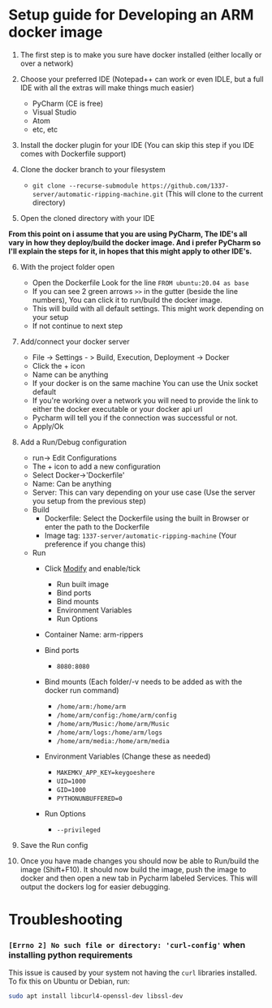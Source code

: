 # Setup guide for Developing an ARM docker image

1. The first step is to make you sure have docker installed (either locally or over a network)

2. Choose your preferred IDE (Notepad++ can work or even IDLE, but a full IDE with all the extras will make things much easier)
    - PyCharm (CE is free) 
    - Visual Studio
    - Atom
    - etc, etc
3. Install the docker plugin for your IDE (You can skip this step if you IDE comes with Dockerfile support)

4. Clone the docker branch to your filesystem
    - `git clone --recurse-submodule https://github.com/1337-server/automatic-ripping-machine.git` (This will clone to the current directory)

5. Open the cloned directory with your IDE

**From this point on i assume that you are using PyCharm, The IDE's all vary in how they deploy/build the docker image. And i prefer PyCharm so I'll explain the steps for it, in hopes that this might apply to other IDE's.**

6. With the project folder open
    - Open the Dockerfile Look for the line `FROM ubuntu:20.04 as base`
    - If you can see 2 green arrows `>>` in the gutter (beside the line numbers), You can click it to run/build the docker image.
    - This will build with all default settings. This might work depending on your setup
    - If not continue to next step

7. Add/connect your docker server
    - File -> Settings - > Build, Execution, Deployment -> Docker
    - Click the + icon
    - Name can be anything
    - If your docker is on the same machine You can use the Unix socket default
    - If you're working over a network you will need to provide the link to either the docker executable or your docker api url
    - Pycharm will tell you if the connection was successful or not.
    - Apply/Ok

8. Add a Run/Debug configuration
    - run-> Edit Configurations
    - The + icon to add a new configuration 
    - Select Docker->'Dockerfile'
    - Name: Can be anything
    - Server: This can vary depending on your use case (Use the server you setup from the previous step)
    - Build
      - Dockerfile: Select the Dockerfile using the built in Browser or enter the path to the Dockerfile
      - Image tag: `1337-server/automatic-ripping-machine` (Your preference if you change this)
    - Run
      - Click [Modify]() and enable/tick
        - Run built image
        - Bind ports
        - Bind mounts
        - Environment Variables
        - Run Options
      - Container Name: arm-rippers
      - Bind ports 
        - `8080:8080`
      - Bind mounts (Each folder/-v needs to be added as with the docker run command)
        - `/home/arm:/home/arm`
        - `/home/arm/config:/home/arm/config`  
        - `/home/arm/Music:/home/arm/Music`  
        - `/home/arm/logs:/home/arm/logs`
        - `/home/arm/media:/home/arm/media`

      - Environment Variables (Change these as needed)
        - `MAKEMKV_APP_KEY=keygoeshere` 
        - `UID=1000`
        - `GID=1000` 
        - `PYTHONUNBUFFERED=0`
      - Run Options
        - `--privileged`
9. Save the Run config

10. Once you have made changes you should now be able to Run/build the image (Shift+F10).
   It should now build the image, push the image to docker and then open a new tab in Pycharm labeled Services. 
   This will output the dockers log for easier debugging.

# Troubleshooting

### `[Errno 2] No such file or directory: 'curl-config'` when installing python requirements
This issue is caused by your system not having the `curl` libraries installed.  
To fix this on Ubuntu or Debian, run:
```bash
sudo apt install libcurl4-openssl-dev libssl-dev
```